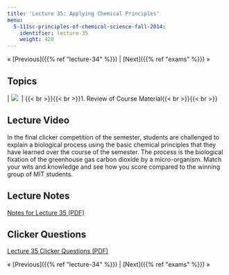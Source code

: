 ```yaml
---
title: 'Lecture 35: Applying Chemical Principles'
menu:
  5-111sc-principles-of-chemical-science-fall-2014:
    identifier: lecture-35
    weight: 420
---
```

« [Previous]({{% ref "lecture-34" %}}) | [Next]({{% ref "exams" %}}) »

Topics
------

| ![](https://open-learning-course-data.s3.amazonaws.com/5-111sc-principles-of-chemical-science-fall-2014/e6f283be288a8bf147c57e02f3d526d5_Lecture_35.jpg)  | {{< br >}}{{< br >}}1.  Review of Course Material{{< br >}}{{< br >}} 

Lecture Video
-------------

In the final clicker competition of the semester, students are challenged to explain a biological process using the basic chemical principles that they have learned over the course of the semester. The process is the biological fixation of the greenhouse gas carbon dioxide by a micro-organism. Match your wits and knowledge and see how you score compared to the winning group of MIT students.

Lecture Notes
-------------

[Notes for Lecture 35 (PDF)](https://open-learning-course-data.s3.amazonaws.com/5-111sc-principles-of-chemical-science-fall-2014/d9273e872e219ac54dd99eb61ba1cfb3_MIT5_111F14_Lecture35.pdf)

Clicker Questions
-----------------

[Lecture 35 Clicker Questions (PDF)](https://open-learning-course-data.s3.amazonaws.com/5-111sc-principles-of-chemical-science-fall-2014/9baba0be764c6eedc18e1b5b212482e6_MIT5_111F14_Lec35Clkr.pdf)

« [Previous]({{% ref "lecture-34" %}}) | [Next]({{% ref "exams" %}}) »
